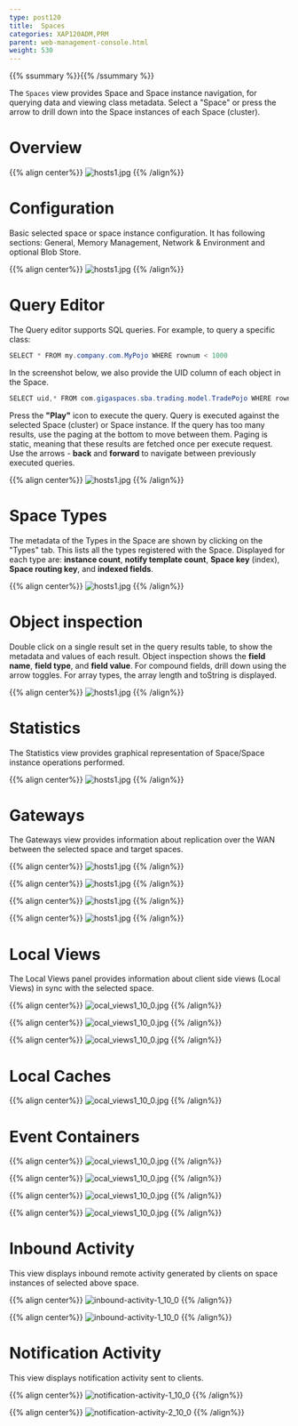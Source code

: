 ```yaml
---
type: post120
title:  Spaces
categories: XAP120ADM,PRM
parent: web-management-console.html
weight: 530
---
```


{{% ssummary %}}{{% /ssummary %}}


The `Spaces` view provides Space and Space instance navigation, for querying data and viewing class metadata.
Select a "Space" or press the arrow to drill down into the Space instances of each Space (cluster).

# Overview

{{% align center%}}
![hosts1.jpg](/attachment_files/web-console/data-grid-view.jpg)
{{% /align%}}

# Configuration

Basic selected space or space instance configuration. It has following sections: General, Memory Management, Network & Environment and optional Blob Store.

{{% align center%}}
![hosts1.jpg](/attachment_files/web-console/data-grid-configuration.jpg)
{{% /align%}}

# Query Editor

The Query editor supports SQL queries. For example, to query a specific class:


```java
SELECT * FROM my.company.com.MyPojo WHERE rownum < 1000
```

In the screenshot below, we also provide the UID column of each object in the Space.


```java
SELECT uid,* FROM com.gigaspaces.sba.trading.model.TradePojo WHERE rownum < 7
```

Press the **"Play"** icon to execute the query. Query is executed against the selected Space (cluster) or Space instance.
If the query has too many results, use the paging at the bottom to move between them. Paging is static, meaning that these results are fetched once per execute request.
Use the arrows - **back** and **forward** to navigate between previously executed queries.

{{% align center%}}
![hosts1.jpg](/attachment_files/web-console/data-grid-query.jpg)
{{% /align%}}

# Space Types

The metadata of the Types in the Space are shown by clicking on the "Types" tab. This lists all the types registered with the Space.
Displayed for each type are: **instance count**, **notify template count**, **Space key** (index), **Space routing key**, and **indexed fields**.

{{% align center%}}
![hosts1.jpg](/attachment_files/web-console/data-grid-type.jpg)
{{% /align%}}

# Object inspection

Double click on a single result set in the query results table, to show the metadata and values of each result.
Object inspection shows the **field name**, **field type**, and **field value**. For compound fields, drill down using the arrow toggles.
For array types, the array length and toString is displayed.

{{% align center%}}
![hosts1.jpg](/attachment_files/web-console/data-grid-inspect-object.jpg)
{{% /align%}}

# Statistics

The Statistics view provides graphical representation of Space/Space instance operations performed.

{{% align center%}}
![hosts1.jpg](/attachment_files/web-console/data-grid-stats_v11_0.jpg)
{{% /align%}}

# Gateways

The Gateways view provides information about replication over the WAN between the selected space and target spaces.

{{% align center%}}
![hosts1.jpg](/attachment_files/web-console/data-grid-gateway1.jpg)
{{% /align%}}

{{% align center%}}
![hosts1.jpg](/attachment_files/web-console/data-grid-gateway2.jpg)
{{% /align%}}

{{% align center%}}
![hosts1.jpg](/attachment_files/web-console/data-grid-gateway3.jpg)
{{% /align%}}

{{% align center%}}
![hosts1.jpg](/attachment_files/web-console/data-grid-gateway3.jpg)
{{% /align%}}


# Local Views

The Local Views panel provides information about client side views (Local Views) in sync with the selected space.

{{% align center%}}
![ocal_views1_10_0.jpg](/attachment_files/web-console/local-view1.jpg)
{{% /align%}}

{{% align center%}}
![ocal_views1_10_0.jpg](/attachment_files/web-console/local-view2.jpg)
{{% /align%}}

{{% align center%}}
![ocal_views1_10_0.jpg](/attachment_files/web-console/local-view3.jpg)
{{% /align%}}

# Local Caches

{{% align center%}}
![ocal_views1_10_0.jpg](/attachment_files/web-console/local-cache.jpg)
{{% /align%}}

# Event Containers

{{% align center%}}
![ocal_views1_10_0.jpg](/attachment_files/web-console/event1.jpg)
{{% /align%}}

{{% align center%}}
![ocal_views1_10_0.jpg](/attachment_files/web-console/event2.jpg)
{{% /align%}}

{{% align center%}}
![ocal_views1_10_0.jpg](/attachment_files/web-console/event3.jpg)
{{% /align%}}

{{% align center%}}
![ocal_views1_10_0.jpg](/attachment_files/web-console/event4.jpg)
{{% /align%}}


# Inbound Activity

This view displays inbound remote activity generated by clients on space instances of selected above space.

{{% align center%}}
![inbound-activity-1_10_0](/attachment_files/web-console/inbound-activity1.jpg)
{{% /align%}}

{{% align center%}}
![inbound-activity-1_10_0](/attachment_files/web-console/inbound-activity2.jpg)
{{% /align%}}



# Notification Activity

This view displays notification activity sent to clients.

{{% align center%}}
![notification-activity-1_10_0](/attachment_files/web-console/notification1.jpg)
{{% /align%}}

{{% align center%}}
![notification-activity-2_10_0](/attachment_files/web-console/notification2.jpg)
{{% /align%}}



